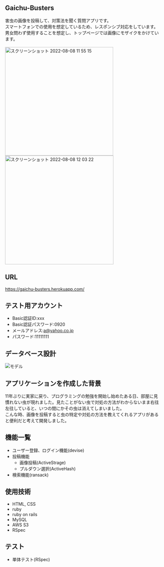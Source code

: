 ## Gaichu-Busters
害虫の画像を投稿して、対策法を聞く質問アプリです。<br>
スマートフォンでの使用を想定しているため、レスポンシブ対応をしています。<br>
男女問わず使用することを想定し、トップページでは画像にモザイクをかけています。<br>
<br>
<img width="354" alt="スクリーンショット 2022-08-08 11 55 15" src="https://user-images.githubusercontent.com/106902284/183329584-0301aace-cb86-4d9b-9c6e-aa4c512fb97d.png">
<img width="355" alt="スクリーンショット 2022-08-08 12 03 22" src="https://user-images.githubusercontent.com/106902284/183330234-d56813f1-975e-4f36-8b8e-3d0a4e028e07.png">

## URL
https://gaichu-busters.herokuapp.com/

## テスト用アカウント
- Basic認証ID:xxx
- Basic認証パスワード:0920
- メールアドレス:a@yahoo.co.jp
- パスワード:11111111
## データベース設計
![モデル](https://user-images.githubusercontent.com/106902284/183321002-d7a4c3c2-a257-470e-8802-7622e1b9c999.png)

## アプリケーションを作成した背景
11年ぶりに実家に戻り、プログラミングの勉強を開始し始めたある日、部屋に見慣れない虫が現れました。見たことがない虫で対処の方法がわからないまま右往左往していると、いつの間にかその虫は消えてしまいました。<br>こんな時、画像を投稿すると虫の特定や対処の方法を教えてくれるアプリがあると便利だと考えて開発しました。

## 機能一覧
- ユーザー登録、ログイン機能(devise)<br>
- 投稿機能<br>
    - 画像投稿(ActiveStrage)
    - プルダウン選択(ActiveHash)
- 検索機能(ransack)

## 使用技術
- HTML, CSS<br>
- ruby<br>
- ruby on rails<br>
- MySQL<br>
- AWS S3<br>
- RSpec<br>

## テスト
- 単体テスト(RSpec)


